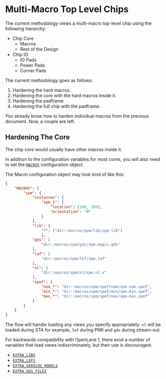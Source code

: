 # Multi-Macro Top Level Chips
The current methodology views a multi-macro top-level chip using the following hierarchy:

- Chip Core
    - Macros
    - Rest of the Design
- Chip IO
    - IO Pads
    - Power Pads
    - Corner Pads

The current methodology goes as follows:
1. Hardening the hard macros.
2. Hardening the core with the hard macros inside it.
3. Hardening the padframe
4. Hardening the full chip with the padframe.

You already know how to harden individual macros from the previous document. Now, a couple are left.

## Hardening The Core

The chip core would usually have other macros inside it.

In addition to the configuration variables for most cores, you will also need
to set the [`MACROS`](../reference/flow_config_vars.md#MACROS) configuration
object.

The Macro configuration object may look kind of like this:

```json
{
    "MACROS": {
        "spm": {
            "instances": {
                "spm_1": {
                    "location": [100, 100],
                    "orientation": "N"
                }
            },
            "lib": {
                "*": ["dir::macros/spm/lib/spm.lib"]
                },
            "gds": [
                "dir::macros/spm/gds/spm.magic.gds"
            ],
            "lef": [
                "dir::macros/spm/lef/spm.lef"
            ],
            "nl": [
                "dir::macros/spm/nl/spm.nl.v"
            ],
            "spef": {
                "nom_*": "dir::macros/spm/spef/nom/spm.nom.spef",
                "min_*": "dir::macros/spm/spef/min/spm.min.spef",
                "max_*": "dir::macros/spm/spef/max/spm.max.spef"
            }
        }
    }
}
```

The flow will handle loading any views you specify appropriately: `nl` will be
loaded during STA for example, `lef` during PNR and `gds` during stream-out.

For backwards compatibility with OpenLane 1, there exist a number of variables
that load views indiscriminately, but their use is discouraged:

* [`EXTRA_LIBS`](../reference/flow_config_vars.md#EXTRA_LIBS)
* [`EXTRA_LEFS`](../reference/flow_config_vars.md#EXTRA_LEFS)
* [`EXTRA_VERILOG_MODELS`](../reference/flow_config_vars.md#EXTRA_VERILOG_MODELS)
* [`EXTRA_GDS_FILES`](../reference/flow_config_vars.md#EXTRA_GDS_FILES)
<!--
TODO:
    * Padframe
    * PDN
-->

